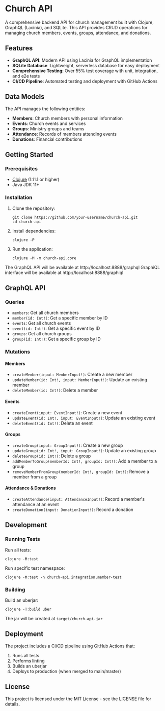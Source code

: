 # Church API

A comprehensive backend API for church management built with Clojure, GraphQL (Lacinia), and SQLite. This API provides CRUD operations for managing church members, events, groups, attendance, and donations.

## Features

- **GraphQL API**: Modern API using Lacinia for GraphQL implementation
- **SQLite Database**: Lightweight, serverless database for easy deployment
- **Comprehensive Testing**: Over 55% test coverage with unit, integration, and e2e tests
- **CI/CD Pipeline**: Automated testing and deployment with GitHub Actions

## Data Models

The API manages the following entities:

- **Members**: Church members with personal information
- **Events**: Church events and services
- **Groups**: Ministry groups and teams
- **Attendance**: Records of members attending events
- **Donations**: Financial contributions

## Getting Started

### Prerequisites

- [Clojure](https://clojure.org/guides/getting_started) (1.11.1 or higher)
- Java JDK 11+

### Installation

1. Clone the repository:
   ```
   git clone https://github.com/your-username/church-api.git
   cd church-api
   ```

2. Install dependencies:
   ```
   clojure -P
   ```

3. Run the application:
   ```
   clojure -M -m church-api.core
   ```

The GraphQL API will be available at http://localhost:8888/graphql
GraphiQL interface will be available at http://localhost:8888/graphiql

## GraphQL API

### Queries

- `members`: Get all church members
- `member(id: Int!)`: Get a specific member by ID
- `events`: Get all church events
- `event(id: Int!)`: Get a specific event by ID
- `groups`: Get all church groups
- `group(id: Int!)`: Get a specific group by ID

### Mutations

#### Members
- `createMember(input: MemberInput!)`: Create a new member
- `updateMember(id: Int!, input: MemberInput!)`: Update an existing member
- `deleteMember(id: Int!)`: Delete a member

#### Events
- `createEvent(input: EventInput!)`: Create a new event
- `updateEvent(id: Int!, input: EventInput!)`: Update an existing event
- `deleteEvent(id: Int!)`: Delete an event

#### Groups
- `createGroup(input: GroupInput!)`: Create a new group
- `updateGroup(id: Int!, input: GroupInput!)`: Update an existing group
- `deleteGroup(id: Int!)`: Delete a group
- `addMemberToGroup(memberId: Int!, groupId: Int!)`: Add a member to a group
- `removeMemberFromGroup(memberId: Int!, groupId: Int!)`: Remove a member from a group

#### Attendance & Donations
- `createAttendance(input: AttendanceInput!)`: Record a member's attendance at an event
- `createDonation(input: DonationInput!)`: Record a donation

## Development

### Running Tests

Run all tests:
```
clojure -M:test
```

Run specific test namespace:
```
clojure -M:test -n church-api.integration.member-test
```

### Building

Build an uberjar:
```
clojure -T:build uber
```

The jar will be created at `target/church-api.jar`

## Deployment

The project includes a CI/CD pipeline using GitHub Actions that:

1. Runs all tests
2. Performs linting
3. Builds an uberjar
4. Deploys to production (when merged to main/master)

## License

This project is licensed under the MIT License - see the LICENSE file for details.
